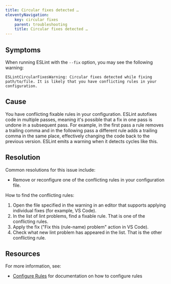 ```yaml
---
title: Circular fixes detected …
eleventyNavigation:
    key: circular fixes
    parent: troubleshooting
    title: Circular fixes detected …
---
```


## Symptoms

When running ESLint with the `--fix` option, you may see the following warning:

```plaintext
ESLintCircularFixesWarning: Circular fixes detected while fixing path/to/file. It is likely that you have conflicting rules in your configuration.
```

## Cause

You have conflicting fixable rules in your configuration. ESLint autofixes code in multiple passes, meaning it's possible that a fix in one pass is undone in a subsequent pass. For example, in the first pass a rule removes a trailing comma and in the following pass a different rule adds a trailing comma in the same place, effectively changing the code back to the previous version. ESLint emits a warning when it detects cycles like this.

## Resolution

Common resolutions for this issue include:

- Remove or reconfigure one of the conflicting rules in your configuration file.

How to find the conflicting rules:

1. Open the file specified in the warning in an editor that supports applying individual fixes (for example, VS Code).
1. In the list of lint problems, find a fixable rule. That is one of the conflicting rules.
1. Apply the fix ("Fix this (rule-name) problem" action in VS Code).
1. Check what new lint problem has appeared in the list. That is the other conflicting rule.

## Resources

For more information, see:

- [Configure Rules](../configure/rules) for documentation on how to configure rules
